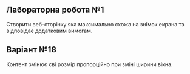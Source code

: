 ## Лабораторна робота №1
Створити веб-сторінку яка максимально схожа на знімок екрана та відповідає додатковим вимогам.

## Варіант №18
Контент змінює сві розмір пропорційно при зміні ширини вікна.

